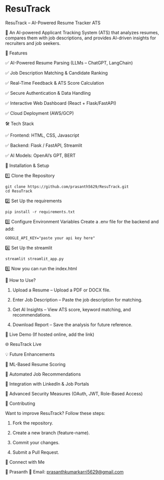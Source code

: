 # ResuTrack
ResuTrack – AI-Powered Resume Tracker ATS

🚀 An AI-powered Applicant Tracking System (ATS) that analyzes resumes, compares them with job descriptions, and provides AI-driven insights for recruiters and job seekers.



📌 Features

✅ AI-Powered Resume Parsing (LLMs – ChatGPT, LangChain)

✅ Job Description Matching & Candidate Ranking

✅ Real-Time Feedback & ATS Score Calculation

✅ Secure Authentication & Data Handling

✅ Interactive Web Dashboard (React + Flask/FastAPI)

✅ Cloud Deployment (AWS/GCP)

🛠 Tech Stack

✅ Frontend: HTML, CSS, Javascript

✅ Backend: Flask / FastAPI, Streamlit

✅ AI Models: OpenAI’s GPT, BERT

🚀 Installation & Setup

1️⃣ Clone the Repository

	git clone https://github.com/prasanth5629/ResuTrack.git
	cd ResuTrack
 
 2️⃣ Set Up the requirements
 
	pip install -r requirements.txt

3️⃣ Configure Environment Variables
Create a .env file for the backend and add:

	GOOGLE_API_KEY="paste your api key here"
 
4️⃣ Set Up the streamlit

	streamlit streamlit_app.py

5️⃣ Now you can run the index.html

📌 How to Use?

1.	Upload a Resume – Upload a PDF or DOCX file.

2.	Enter Job Description – Paste the job description for matching.

3.	Get AI Insights – View ATS score, keyword matching, and recommendations.

4.	Download Report – Save the analysis for future reference.

🔗 Live Demo (If hosted online, add the link)

🌐 ResuTrack Live

💡 Future Enhancements

🔹 ML-Based Resume Scoring

🔹 Automated Job Recommendations

🔹 Integration with LinkedIn & Job Portals

🔹 Advanced Security Measures (OAuth, JWT, Role-Based Access)

📩 Contributing

Want to improve ResuTrack? Follow these steps:

1.	Fork the repository.

2.	Create a new branch (feature-name).

3.	Commit your changes.

4.	Submit a Pull Request.

🙌 Connect with Me

👤 Prasanth
📧 Email: prasanthkumarkarri5629@gmail.com
